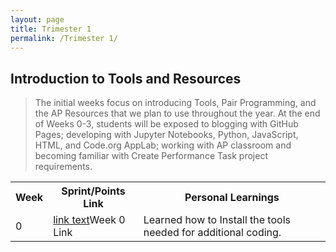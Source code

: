 ```yaml
---
layout: page
title: Trimester 1
permalink: /Trimester 1/
---
```


## Introduction to Tools and Resources
> The initial weeks focus on introducing Tools, Pair Programming, and the AP Resources that we plan to use throughout the year. At the end of Weeks 0-3, students will be exposed to blogging with GitHub Pages; developing with Jupyter Notebooks, Python, JavaScript, HTML, and Code.org AppLab; working with AP classroom and becoming familiar with Create Performance Task project requirements.

<html>

<body>


<table>
  <tr>
    <th>Week</th>
    <th>Sprint/Points Link</th>
    <th>Personal Learnings</th>
  <tr>
    <td>0</td>
    <td><a href="https://nighthawkcoders.github.io/APCSP//week/0">link text</a>Week 0 Link</td>
    <td>Learned how to Install the tools needed for additional coding.</td>
  </tr>
